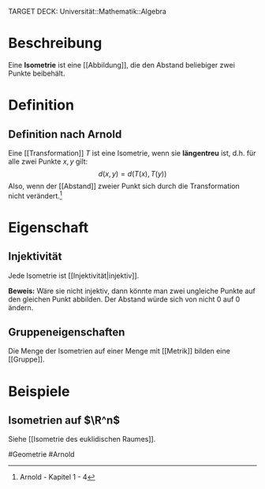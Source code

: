TARGET DECK: Universität::Mathematik::Algebra

# Beschreibung
Eine **Isometrie** ist eine [[Abbildung]], die den Abstand beliebiger zwei Punkte beibehält.


# Definition
## Definition nach Arnold
Eine [[Transformation]] $T$ ist eine Isometrie, wenn sie **längentreu** ist, d.h. für alle zwei Punkte $x, y$ gilt:
$$d(x, y) = d(T(x), T(y))$$ Also, wenn der [[Abstand]] zweier Punkt sich durch die Transformation nicht verändert.[^1]

# Eigenschaft
## Injektivität
Jede Isometrie ist [[Injektivität|injektiv]].

**Beweis:**
Wäre sie nicht injektiv, dann könnte man zwei ungleiche Punkte auf den gleichen Punkt abbilden. Der Abstand würde sich von nicht $0$ auf $0$ ändern.

## Gruppeneigenschaften
Die Menge der Isometrien auf einer Menge mit [[Metrik]] bilden eine [[Gruppe]].


# Beispiele
## Isometrien auf $\R^n$
Siehe [[Isometrie des euklidischen Raumes]].








$\newcommand{\Q}{\mathbb Q}$
$\newcommand{\R}{\mathbb R}$
$\newcommand{\C}{\mathbb C}$
$\newcommand{\F}{\mathbb F}$
$\newcommand{\Z}{\mathbb Z}$
$\newcommand{\N}{\mathbb N}$
$\newcommand{\a}{\alpha}$

#Geometrie #Arnold 

[^1]: Arnold - Kapitel 1 - 4


